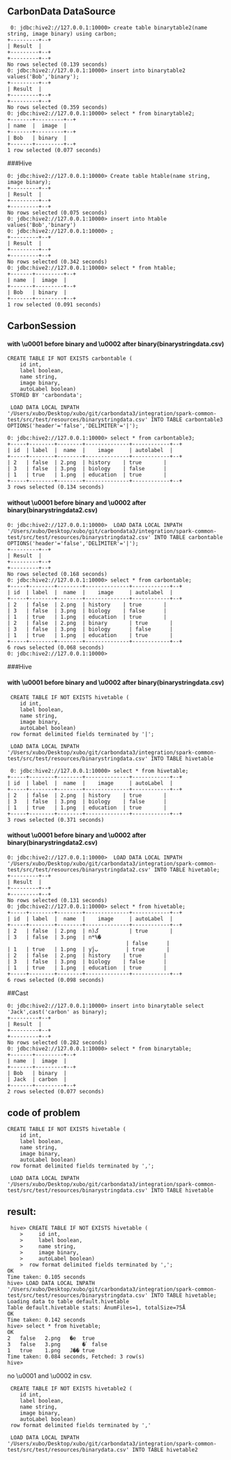  
## CarbonData DataSource
```
 0: jdbc:hive2://127.0.0.1:10000> create table binarytable2(name string, image binary) using carbon;
+---------+--+
| Result  |
+---------+--+
+---------+--+
No rows selected (0.139 seconds)
0: jdbc:hive2://127.0.0.1:10000> insert into binarytable2 values('Bob','binary');
+---------+--+
| Result  |
+---------+--+
+---------+--+
No rows selected (0.359 seconds)
0: jdbc:hive2://127.0.0.1:10000> select * from binarytable2;
+-------+---------+--+
| name  |  image  |
+-------+---------+--+
| Bob   | binary  |
+-------+---------+--+
1 row selected (0.077 seconds)
```
###Hive

```
0: jdbc:hive2://127.0.0.1:10000> Create table htable(name string, image binary);
+---------+--+
| Result  |
+---------+--+
+---------+--+
No rows selected (0.075 seconds)
0: jdbc:hive2://127.0.0.1:10000> insert into htable values('Bob','binary')
0: jdbc:hive2://127.0.0.1:10000> ;
+---------+--+
| Result  |
+---------+--+
+---------+--+
No rows selected (0.342 seconds)
0: jdbc:hive2://127.0.0.1:10000> select * from htable;
+-------+---------+--+
| name  |  image  |
+-------+---------+--+
| Bob   | binary  |
+-------+---------+--+
1 row selected (0.091 seconds)
```

## CarbonSession

#### with \u0001 before binary and \u0002 after binary(binarystringdata.csv)
```
CREATE TABLE IF NOT EXISTS carbontable (
    id int,
    label boolean,
    name string,
    image binary,
    autoLabel boolean)
 STORED BY 'carbondata';
 
 LOAD DATA LOCAL INPATH '/Users/xubo/Desktop/xubo/git/carbondata3/integration/spark-common-test/src/test/resources/binarystringdata.csv' INTO TABLE carbontable3 OPTIONS('header'='false','DELIMITER'='|');
 
0: jdbc:hive2://127.0.0.1:10000> select * from carbontable3;
+-----+--------+--------+--------------+------------+--+
| id  | label  |  name  |    image     | autolabel  |
+-----+--------+--------+--------------+------------+--+
| 2   | false  | 2.png  | history    | true       |
| 3   | false  | 3.png  | biology    | false      |
| 1   | true   | 1.png  | education  | true       |
+-----+--------+--------+--------------+------------+--+
3 rows selected (0.134 seconds)

```
#### without \u0001 before binary and \u0002 after binary(binarystringdata2.csv)
```
0: jdbc:hive2://127.0.0.1:10000>  LOAD DATA LOCAL INPATH '/Users/xubo/Desktop/xubo/git/carbondata3/integration/spark-common-test/src/test/resources/binarystringdata2.csv' INTO TABLE carbontable OPTIONS('header'='false','DELIMITER'='|');
+---------+--+
| Result  |
+---------+--+
+---------+--+
No rows selected (0.168 seconds)
0: jdbc:hive2://127.0.0.1:10000> select * from carbontable;
+-----+--------+--------+--------------+------------+--+
| id  | label  |  name  |    image     | autolabel  |
+-----+--------+--------+--------------+------------+--+
| 2   | false  | 2.png  | history    | true       |
| 3   | false  | 3.png  | biology    | false      |
| 1   | true   | 1.png  | education  | true       |
| 2   | false  | 2.png  | binary       | true       |
| 3   | false  | 3.png  | biology      | false      |
| 1   | true   | 1.png  | education    | true       |
+-----+--------+--------+--------------+------------+--+
6 rows selected (0.068 seconds)
0: jdbc:hive2://127.0.0.1:10000> 

```

###Hive 
#### with \u0001 before binary and \u0002 after binary(binarystringdata.csv)
```
 CREATE TABLE IF NOT EXISTS hivetable (
    id int,
    label boolean,
    name string,
    image binary,
    autoLabel boolean)
 row format delimited fields terminated by '|';
 
 LOAD DATA LOCAL INPATH '/Users/xubo/Desktop/xubo/git/carbondata3/integration/spark-common-test/src/test/resources/binarystringdata.csv' INTO TABLE hivetable
 
 0: jdbc:hive2://127.0.0.1:10000> select * from hivetable;
+-----+--------+--------+--------------+------------+--+
| id  | label  |  name  |    image     | autoLabel  |
+-----+--------+--------+--------------+------------+--+
| 2   | false  | 2.png  | history    | true       |
| 3   | false  | 3.png  | biology    | false      |
| 1   | true   | 1.png  | education  | true       |
+-----+--------+--------+--------------+------------+--+
3 rows selected (0.371 seconds)
```
#### without \u0001 before binary and \u0002 after binary(binarystringdata2.csv)
```
0: jdbc:hive2://127.0.0.1:10000>  LOAD DATA LOCAL INPATH '/Users/xubo/Desktop/xubo/git/carbondata3/integration/spark-common-test/src/test/resources/binarystringdata2.csv' INTO TABLE hivetable;
+---------+--+
| Result  |
+---------+--+
+---------+--+
No rows selected (0.131 seconds)
0: jdbc:hive2://127.0.0.1:10000> select * from hivetable;
+-----+--------+--------+--------------+------------+--+
| id  | label  |  name  |    image     | autoLabel  |
+-----+--------+--------+--------------+------------+--+
| 2   | false  | 2.png  | n)گ          | true       |
| 3   | false  | 3.png  | n*%�
                                      | false      |
| 1   | true   | 1.png  | yۜjب         | true       |
| 2   | false  | 2.png  | history    | true       |
| 3   | false  | 3.png  | biology    | false      |
| 1   | true   | 1.png  | education  | true       |
+-----+--------+--------+--------------+------------+--+
6 rows selected (0.098 seconds)
```
##Cast 
```
0: jdbc:hive2://127.0.0.1:10000> insert into binarytable select 'Jack',cast('carbon' as binary);
+---------+--+
| Result  |
+---------+--+
+---------+--+
No rows selected (0.282 seconds)
0: jdbc:hive2://127.0.0.1:10000> select * from binarytable;
+-------+---------+--+
| name  |  image  |
+-------+---------+--+
| Bob   | binary  |
| Jack  | carbon  |
+-------+---------+--+
2 rows selected (0.077 seconds)
```
## code of problem
```
CREATE TABLE IF NOT EXISTS hivetable (
    id int,
    label boolean,
    name string,
    image binary,
    autoLabel boolean)
 row format delimited fields terminated by ',';
 
 LOAD DATA LOCAL INPATH '/Users/xubo/Desktop/xubo/git/carbondata3/integration/spark-common-test/src/test/resources/binarystringdata.csv' INTO TABLE hivetable
```
## result:
 
	 hive> CREATE TABLE IF NOT EXISTS hivetable (
	    >     id int,
	    >     label boolean,
	    >     name string,
	    >     image binary,
	    >     autoLabel boolean)
	    >  row format delimited fields terminated by ',';
	OK
	Time taken: 0.105 seconds
	hive> LOAD DATA LOCAL INPATH '/Users/xubo/Desktop/xubo/git/carbondata3/integration/spark-common-test/src/test/resources/binarystringdata.csv' INTO TABLE hivetable;
	Loading data to table default.hivetable
	Table default.hivetable stats: ÄnumFiles=1, totalSize=75Å
	OK
	Time taken: 0.142 seconds
	hive> select * from hivetable;
	OK
	2	false	2.png	�e	true
	3	false	3.png		�ۢ	false
	1	true	1.png	J��	true
	Time taken: 0.084 seconds, Fetched: 3 row(s)
	hive> 

no \u0001 and \u0002 in csv.
```
 CREATE TABLE IF NOT EXISTS hivetable2 (
    id int,
    label boolean,
    name string,
    image binary,
    autoLabel boolean)
 row format delimited fields terminated by ','
 
 LOAD DATA LOCAL INPATH '/Users/xubo/Desktop/xubo/git/carbondata3/integration/spark-common-test/src/test/resources/binarydata.csv' INTO TABLE hivetable2
 ```